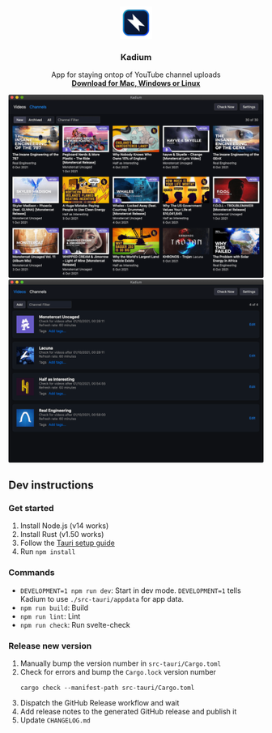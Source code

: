 <p align="center">
  <img src="./assets/logo.png" width="64">
</p>
<h3 align="center">Kadium</h3>
<p align="center">
  App for staying ontop of YouTube channel uploads
  <br/>
  <a href="https://github.com/probablykasper/kadium/releases"><b>Download for Mac, Windows or Linux</b></a>
</p>

![Screenshot 1](assets/screenshot-1.png)
![Screenshot 2](assets/screenshot-2.png)

## Dev instructions

### Get started

1. Install Node.js (v14 works)
2. Install Rust (v1.50 works)
3. Follow the [Tauri setup guide](https://tauri.studio/en/docs/getting-started/intro)
4. Run `npm install`

### Commands

- `DEVELOPMENT=1 npm run dev`: Start in dev mode. `DEVELOPMENT=1` tells Kadium to use `./src-tauri/appdata` for app data.
- `npm run build`: Build
- `npm run lint`: Lint
- `npm run check`: Run svelte-check

### Release new version
1. Manually bump the version number in `src-tauri/Cargo.toml`
2. Check for errors and bump the `Cargo.lock` version number
    ```
    cargo check --manifest-path src-tauri/Cargo.toml
    ```
3. Dispatch the GitHub Release workflow and wait
4. Add release notes to the generated GitHub release and publish it
5. Update `CHANGELOG.md`
